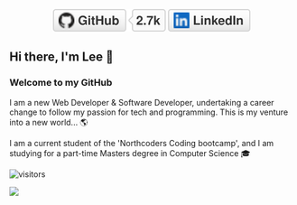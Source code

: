 <p align="center">
	<a href="https://github.com/leekli"><img src="imgs/github.svg" alt="GitHub"></a>
	<a href="https://www.linkedin.com/in/leekirkham/"><img src="imgs/linkedin.svg" alt="LinkedIn"></a>
</p>

## Hi there, I'm Lee 👋

### Welcome to my GitHub

I am a new Web Developer & Software Developer, undertaking a career change to follow my passion for tech and programming. This is my venture into a new world... 🌎

I am a current student of the 'Northcoders Coding bootcamp', and I am studying for a part-time Masters degree in Computer Science 🎓


![visitors](https://visitor-badge.glitch.me/badge?page_id=leekli.leekli&left_color=green&right_color=red)

<img src="https://github-readme-stats.vercel.app/api?username=leekli&show_icons=true&theme=algolia" width="400">
